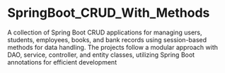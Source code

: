 # SpringBoot_CRUD_With_Methods
A collection of Spring Boot CRUD applications for managing users, students, employees, books, and bank records using session-based methods for data handling. The projects follow a modular approach with DAO, service, controller, and entity classes, utilizing Spring Boot annotations for efficient development
